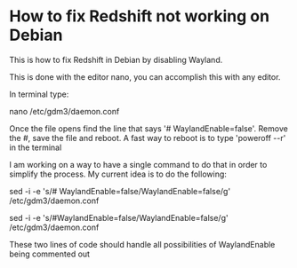 # How to fix Redshift not working on Debian
This is how to fix Redshift in Debian by disabling Wayland. 

This is done with the editor nano, you can accomplish this with any editor.


In terminal type:

nano /etc/gdm3/daemon.conf

Once the file opens find the line that says '# WaylandEnable=false'. Remove the #, save the file and reboot. 
A fast way to reboot is to type 'poweroff --r' in the terminal

I am working on a way to have a single command to do that in order to simplify the process. My current idea is to do the following:

sed -i -e 's/# WaylandEnable=false/WaylandEnable=false/g' /etc/gdm3/daemon.conf

sed -i -e 's/#WaylandEnable=false/WaylandEnable=false/g' /etc/gdm3/daemon.conf

These two lines of code should handle all possibilities of WaylandEnable being commented out
